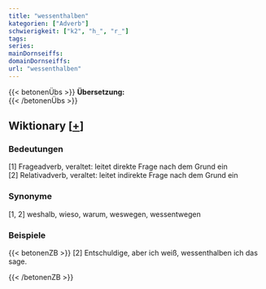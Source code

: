 ```yaml
---
title: "wessenthalben"
kategorien: ["Adverb"]
schwierigkeit: ["k2", "h_", "r_"]
tags:
series:
mainDornseiffs:
domainDornseiffs:
url: "wessenthalben"
---
```


{{< betonenÜbs >}}
**Übersetzung:**  
{{< /betonenÜbs >}}

## Wiktionary [[+](https://de.wiktionary.org/wiki/wessenthalben)]

### Bedeutungen
[1] Frageadverb, veraltet: leitet direkte Frage nach dem Grund ein  
[2] Relativadverb, veraltet: leitet indirekte Frage nach dem Grund ein  

### Synonyme
[1, 2] weshalb, wieso, warum, weswegen, wessentwegen  

### Beispiele
{{< betonenZB >}}
[2] Entschuldige, aber ich weiß, wessenthalben ich das sage.  

{{< /betonenZB >}}

